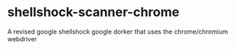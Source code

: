 # shellshock-scanner-chrome
A revised google shellshock google dorker that uses the chrome/chromium webdriver
